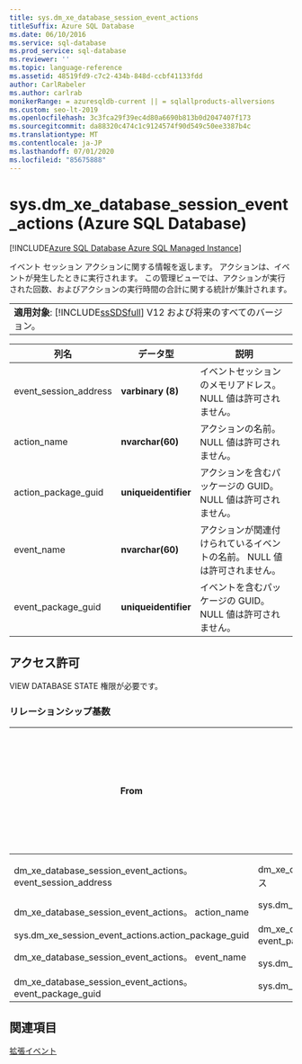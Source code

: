 ```yaml
---
title: sys.dm_xe_database_session_event_actions
titleSuffix: Azure SQL Database
ms.date: 06/10/2016
ms.service: sql-database
ms.prod_service: sql-database
ms.reviewer: ''
ms.topic: language-reference
ms.assetid: 48519fd9-c7c2-434b-848d-ccbf41133fdd
author: CarlRabeler
ms.author: carlrab
monikerRange: = azuresqldb-current || = sqlallproducts-allversions
ms.custom: seo-lt-2019
ms.openlocfilehash: 3c3fca29f39ec4d80a6690b813b0d2047407f173
ms.sourcegitcommit: da88320c474c1c9124574f90d549c50ee3387b4c
ms.translationtype: MT
ms.contentlocale: ja-JP
ms.lasthandoff: 07/01/2020
ms.locfileid: "85675888"
---
```

# <a name="sysdm_xe_database_session_event_actions-azure-sql-database"></a>sys.dm_xe_database_session_event_actions (Azure SQL Database)
[!INCLUDE[Azure SQL Database Azure SQL Managed Instance](../../includes/applies-to-version/asdb-asdbmi.md)]

  イベント セッション アクションに関する情報を返します。 アクションは、イベントが発生したときに実行されます。 この管理ビューでは、アクションが実行された回数、およびアクションの実行時間の合計に関する統計が集計されます。  
  
||  
|-|  
|**適用対象**: [!INCLUDE[ssSDSfull](../../includes/sssdsfull-md.md)] V12 および将来のすべてのバージョン。|  
  
|列名|データ型|説明|  
|-----------------|---------------|-----------------|  
|event_session_address|**varbinary (8)**|イベントセッションのメモリアドレス。 NULL 値は許可されません。|  
|action_name|**nvarchar(60)**|アクションの名前。 NULL 値は許可されません。|  
|action_package_guid|**uniqueidentifier**|アクションを含むパッケージの GUID。 NULL 値は許可されません。|  
|event_name|**nvarchar(60)**|アクションが関連付けられているイベントの名前。 NULL 値は許可されません。|  
|event_package_guid|**uniqueidentifier**|イベントを含むパッケージの GUID。 NULL 値は許可されません。|  
  
## <a name="permissions"></a>アクセス許可  
 VIEW DATABASE STATE 権限が必要です。  
  
### <a name="relationship-cardinalities"></a>リレーションシップ基数  
  
|From|終了|リレーションシップ|  
|----------|--------|------------------|  
|dm_xe_database_session_event_actions。 event_session_address|dm_xe_database_sessions. アドレス|多対一|  
|dm_xe_database_session_event_actions。 action_name<br /><br /> sys.dm_xe_session_event_actions.action_package_guid|sys.dm_xe_objects.name<br /><br /> dm_xe_database_session_events。 event_package_guid|多対一|  
|dm_xe_database_session_event_actions。 event_name<br /><br /> dm_xe_database_session_event_actions。 event_package_guid|sys.dm_xe_objects.name<br /><br /> sys.dm_xe_objects.package_guid|多対一|  
  
## <a name="see-also"></a>関連項目  
 [拡張イベント](../../relational-databases/extended-events/extended-events.md)  
  
  
